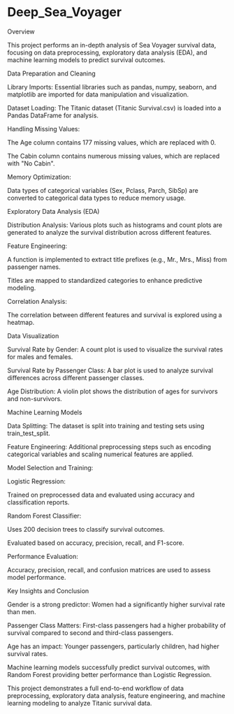 # Deep_Sea_Voyager
Overview

This project performs an in-depth analysis of Sea Voyager survival data, focusing on data preprocessing, exploratory data analysis (EDA), and machine learning models to predict survival outcomes.

Data Preparation and Cleaning

Library Imports: Essential libraries such as pandas, numpy, seaborn, and matplotlib are imported for data manipulation and visualization.

Dataset Loading: The Titanic dataset (Titanic Survival.csv) is loaded into a Pandas DataFrame for analysis.

Handling Missing Values:

The Age column contains 177 missing values, which are replaced with 0.

The Cabin column contains numerous missing values, which are replaced with "No Cabin".

Memory Optimization:

Data types of categorical variables (Sex, Pclass, Parch, SibSp) are converted to categorical data types to reduce memory usage.

Exploratory Data Analysis (EDA)

Distribution Analysis: Various plots such as histograms and count plots are generated to analyze the survival distribution across different features.

Feature Engineering:

A function is implemented to extract title prefixes (e.g., Mr., Mrs., Miss) from passenger names.

Titles are mapped to standardized categories to enhance predictive modeling.

Correlation Analysis:

The correlation between different features and survival is explored using a heatmap.

Data Visualization

Survival Rate by Gender: A count plot is used to visualize the survival rates for males and females.

Survival Rate by Passenger Class: A bar plot is used to analyze survival differences across different passenger classes.

Age Distribution: A violin plot shows the distribution of ages for survivors and non-survivors.

Machine Learning Models

Data Splitting: The dataset is split into training and testing sets using train_test_split.

Feature Engineering: Additional preprocessing steps such as encoding categorical variables and scaling numerical features are applied.

Model Selection and Training:

Logistic Regression:

Trained on preprocessed data and evaluated using accuracy and classification reports.

Random Forest Classifier:

Uses 200 decision trees to classify survival outcomes.

Evaluated based on accuracy, precision, recall, and F1-score.

Performance Evaluation:

Accuracy, precision, recall, and confusion matrices are used to assess model performance.

Key Insights and Conclusion

Gender is a strong predictor: Women had a significantly higher survival rate than men.

Passenger Class Matters: First-class passengers had a higher probability of survival compared to second and third-class passengers.

Age has an impact: Younger passengers, particularly children, had higher survival rates.

Machine learning models successfully predict survival outcomes, with Random Forest providing better performance than Logistic Regression.

This project demonstrates a full end-to-end workflow of data preprocessing, exploratory data analysis, feature engineering, and machine learning modeling to analyze Titanic survival data.
